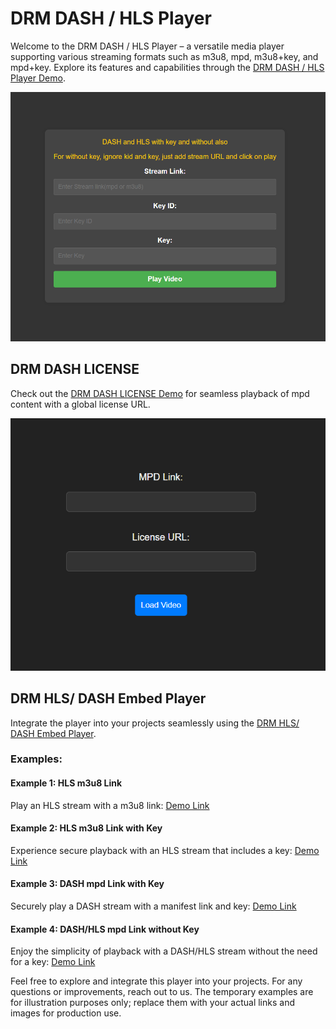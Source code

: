 # DRM DASH / HLS Player

Welcome to the DRM DASH / HLS Player – a versatile media player supporting various streaming formats such as m3u8, mpd, m3u8+key, and mpd+key. Explore its features and capabilities through the [DRM DASH / HLS Player Demo](https://kratosrepo.github.io/drm-player/).

![DRM DASH / HLS Player Screenshot](screenshot.png)

## DRM DASH LICENSE

Check out the [DRM DASH LICENSE Demo](https://kratosrepo.github.io//drm-player/mpdLI) for seamless playback of mpd content with a global license URL.

![DRM DASH LICENSE Screenshot](screenshot2.png)

## DRM HLS/ DASH Embed Player

Integrate the player into your projects seamlessly using the [DRM HLS/ DASH Embed Player](https://kratosrepo.github.io/drm-player/?emmbed-url=).

### Examples:

#### Example 1: HLS m3u8 Link

Play an HLS stream with a m3u8 link:
[Demo Link](https://kratosrepo.github.io/drm-player/?emmbed-url=https://prod-ent-live-gm.jiocinema.com/bpk-tv/Sports18_1_HD_voot_MOB/Fallback/index.m3u8)

#### Example 2: HLS m3u8 Link with Key

Experience secure playback with an HLS stream that includes a key:
[Demo Link](https://kratosrepo.github.io/drm-player/?emmbed-url=https://linearjitp-playback.astro.com.my/hls-mp4-fp/linear/2603/default.m3u8&kid=0cbc4d3b4fbd9af512acb2488bb42910&key=30528c4ef882954e5707cd1001d66121)

#### Example 3: DASH mpd Link with Key

Securely play a DASH stream with a manifest link and key:
[Demo Link](https://kratosrepo.github.io/drm-player/?emmbed-url=https://bpprod5linear.akamaized.net/bpk-tv/irdeto_com_Channel_250/output/manifest.mpd&kid=06341bf3dd635e6ca5c71188d0210373&key=1f69fd2356c8be897af33bdbbdd9c093)

#### Example 4: DASH/HLS mpd Link without Key

Enjoy the simplicity of playback with a DASH/HLS stream without the need for a key:
[Demo Link](https://kratosrepo.github.io/drm-player/?emmbed-url=https://cdn.bitmovin.com/content/assets/art-of-motion-dash-hls-progressive/mpds/f08e80da-bf1d-4e3d-8899-f0f6155f6efa.mpd)

Feel free to explore and integrate this player into your projects. For any questions or improvements, reach out to us. The temporary examples are for illustration purposes only; replace them with your actual links and images for production use.

